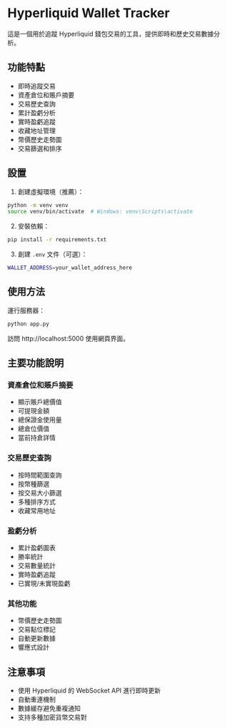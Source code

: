 # Hyperliquid Wallet Tracker

這是一個用於追蹤 Hyperliquid 錢包交易的工具，提供即時和歷史交易數據分析。

## 功能特點

- 即時追蹤交易
- 資產倉位和賬戶摘要
- 交易歷史查詢
- 累計盈虧分析
- 實時盈虧追蹤
- 收藏地址管理
- 幣價歷史走勢圖
- 交易篩選和排序

## 設置

1. 創建虛擬環境（推薦）：
```bash
python -m venv venv
source venv/bin/activate  # Windows: venv\Scripts\activate
```

2. 安裝依賴：
```bash
pip install -r requirements.txt
```

3. 創建 `.env` 文件（可選）：
```bash
WALLET_ADDRESS=your_wallet_address_here
```

## 使用方法

運行服務器：
```bash
python app.py
```

訪問 http://localhost:5000 使用網頁界面。

## 主要功能說明

### 資產倉位和賬戶摘要
- 顯示賬戶總價值
- 可提現金額
- 總保證金使用量
- 總倉位價值
- 當前持倉詳情

### 交易歷史查詢
- 按時間範圍查詢
- 按幣種篩選
- 按交易大小篩選
- 多種排序方式
- 收藏常用地址

### 盈虧分析
- 累計盈虧圖表
- 勝率統計
- 交易數量統計
- 實時盈虧追蹤
- 已實現/未實現盈虧

### 其他功能
- 幣價歷史走勢圖
- 交易點位標記
- 自動更新數據
- 響應式設計

## 注意事項

- 使用 Hyperliquid 的 WebSocket API 進行即時更新
- 自動重連機制
- 數據緩存避免重複通知
- 支持多種加密貨幣交易對 